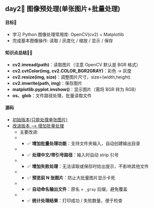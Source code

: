 ## day2📖 图像预处理(单张图片+批量处理)

#### 目标🤺
- 学习 Python 图像处理常用库: OpenCV(cv2) + Matplotlib
- 完成基本图像操作: 读取 / 灰度化 / 缩放 / 显示 / 保存

#### 知识点总结👩‍🌾
- **cv2.imread(path)**：读取图片（注意 OpenCV 默认是 BGR 格式）
- **cv2.cvtColor(img, cv2.COLOR_BGR2GRAY)**：彩色 → 灰度
- **cv2.resize(img, size)**：调整图片尺寸，size=(width,height)
- **cv2.imwrite(path, img)**：保存图片
- **matplotlib.pyplot.imshow()**：显示图片（需将 BGR 转为 RGB）
- **os、glob**：文件路径处理，批量读取文件

#### 源码
- [初始版本(只能处理单张图片)](02-img_preprocess.py)
- [改进版本 --> 增加批量处理](02-img_preprocess_2.py)
  - 主要改进:
  - - ✅ **增加批量处理功能**：支持文件夹输入，自动创建输出目录
  - - ✅ **处理中文/带引号路径**：输入时自动 strip 引号
  - - ✅ **增加失败处理**：无法读取或保存时给出提示，不影响其他文件
  - - ✅ **预览前 N 张图片**：防止大批量图片显示卡死
  - - ✅ **自动命名输出文件**：原名 + `_gray` 后缀，避免覆盖
  - - ✅ **统计处理结果**：打印成功 / 失败数量，便于检查
